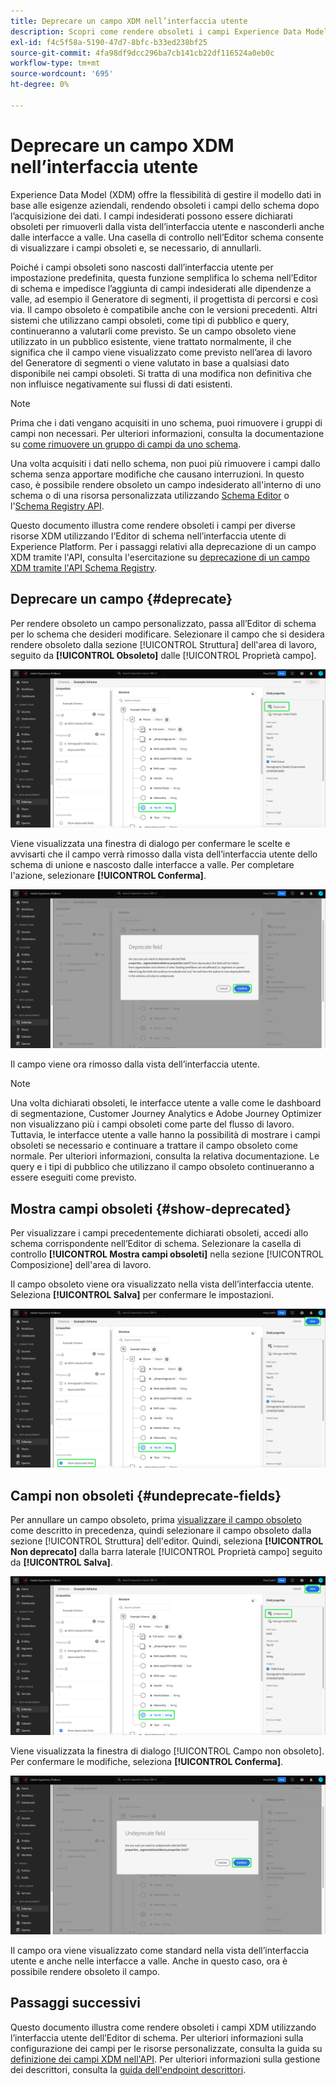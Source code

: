 ```yaml
---
title: Deprecare un campo XDM nell’interfaccia utente
description: Scopri come rendere obsoleti i campi Experience Data Model (XDM) utilizzando l’Editor di schema in Experience Platform.
exl-id: f4c5f58a-5190-47d7-8bfc-b33ed238bf25
source-git-commit: 4fa98df9dcc296ba7cb141cb22df116524a0eb0c
workflow-type: tm+mt
source-wordcount: '695'
ht-degree: 0%

---
```


# Deprecare un campo XDM nell’interfaccia utente

Experience Data Model (XDM) offre la flessibilità di gestire il modello dati in base alle esigenze aziendali, rendendo obsoleti i campi dello schema dopo l’acquisizione dei dati. I campi indesiderati possono essere dichiarati obsoleti per rimuoverli dalla vista dell’interfaccia utente e nasconderli anche dalle interfacce a valle. Una casella di controllo nell’Editor schema consente di visualizzare i campi obsoleti e, se necessario, di annullarli.

Poiché i campi obsoleti sono nascosti dall’interfaccia utente per impostazione predefinita, questa funzione semplifica lo schema nell’Editor di schema e impedisce l’aggiunta di campi indesiderati alle dipendenze a valle, ad esempio il Generatore di segmenti, il progettista di percorsi e così via. Il campo obsoleto è compatibile anche con le versioni precedenti. Altri sistemi che utilizzano campi obsoleti, come tipi di pubblico e query, continueranno a valutarli come previsto. Se un campo obsoleto viene utilizzato in un pubblico esistente, viene trattato normalmente, il che significa che il campo viene visualizzato come previsto nell’area di lavoro del Generatore di segmenti o viene valutato in base a qualsiasi dato disponibile nei campi obsoleti. Si tratta di una modifica non definitiva che non influisce negativamente sui flussi di dati esistenti.

>[!NOTE]
>
>Prima che i dati vengano acquisiti in uno schema, puoi rimuovere i gruppi di campi non necessari. Per ulteriori informazioni, consulta la documentazione su [come rimuovere un gruppo di campi da uno schema](../ui/resources/schemas.md#remove-fields).

Una volta acquisiti i dati nello schema, non puoi più rimuovere i campi dallo schema senza apportare modifiche che causano interruzioni. In questo caso, è possibile rendere obsoleto un campo indesiderato all&#39;interno di uno schema o di una risorsa personalizzata utilizzando [Schema Editor](./create-schema-ui.md) o l&#39;[Schema Registry API](https://developer.adobe.com/experience-platform-apis/references/schema-registry/).

Questo documento illustra come rendere obsoleti i campi per diverse risorse XDM utilizzando l’Editor di schema nell’interfaccia utente di Experience Platform. Per i passaggi relativi alla deprecazione di un campo XDM tramite l&#39;API, consulta l&#39;esercitazione su [deprecazione di un campo XDM tramite l&#39;API Schema Registry](./field-deprecation-api.md).

## Deprecare un campo {#deprecate}

Per rendere obsoleto un campo personalizzato, passa all’Editor di schema per lo schema che desideri modificare. Selezionare il campo che si desidera rendere obsoleto dalla sezione [!UICONTROL Struttura] dell&#39;area di lavoro, seguito da **[!UICONTROL Obsoleto]** dalle [!UICONTROL Proprietà campo].

![Editor di schema con un campo selezionato e deprecato.](../images/tutorials/field-deprecation/deprecate-single-field.png)

Viene visualizzata una finestra di dialogo per confermare le scelte e avvisarti che il campo verrà rimosso dalla vista dell’interfaccia utente dello schema di unione e nascosto dalle interfacce a valle. Per completare l&#39;azione, selezionare **[!UICONTROL Conferma]**.

![Finestra di dialogo Campo obsoleto con conferma evidenziata.](../images/tutorials/field-deprecation/deprecate-field-dialog.png)

Il campo viene ora rimosso dalla vista dell’interfaccia utente.

>[!NOTE]
>
>Una volta dichiarati obsoleti, le interfacce utente a valle come le dashboard di segmentazione, Customer Journey Analytics e Adobe Journey Optimizer non visualizzano più i campi obsoleti come parte del flusso di lavoro. Tuttavia, le interfacce utente a valle hanno la possibilità di mostrare i campi obsoleti se necessario e continuare a trattare il campo obsoleto come normale. Per ulteriori informazioni, consulta la relativa documentazione. Le query e i tipi di pubblico che utilizzano il campo obsoleto continueranno a essere eseguiti come previsto.

## Mostra campi obsoleti {#show-deprecated}

Per visualizzare i campi precedentemente dichiarati obsoleti, accedi allo schema corrispondente nell’Editor di schema. Selezionare la casella di controllo **[!UICONTROL Mostra campi obsoleti]** nella sezione [!UICONTROL Composizione] dell&#39;area di lavoro.

Il campo obsoleto viene ora visualizzato nella vista dell’interfaccia utente. Seleziona **[!UICONTROL Salva]** per confermare le impostazioni.

![Editor schema con un campo selezionato, Mostra campi obsoleti ed Evidenzia Salva.](../images/tutorials/field-deprecation/show-deprecated-fields.png)

## Campi non obsoleti {#undeprecate-fields}

Per annullare un campo obsoleto, prima [visualizzare il campo obsoleto](#show-deprecated) come descritto in precedenza, quindi selezionare il campo obsoleto dalla sezione [!UICONTROL Struttura] dell&#39;editor. Quindi, seleziona **[!UICONTROL Non deprecato]** dalla barra laterale [!UICONTROL Proprietà campo] seguito da **[!UICONTROL Salva]**.

![Editor di schema con il campo obsoleto, Undeprecate e Save evidenziato.](../images/tutorials/field-deprecation/undeprecate-single-field.png)

Viene visualizzata la finestra di dialogo [!UICONTROL Campo non obsoleto]. Per confermare le modifiche, seleziona **[!UICONTROL Conferma]**.

![Finestra di dialogo [!UICONTROL Campo non deprecato] con conferma evidenziata.](../images/tutorials/field-deprecation/undeprecate-field-dialog.png)

Il campo ora viene visualizzato come standard nella vista dell’interfaccia utente e anche nelle interfacce a valle. Anche in questo caso, ora è possibile rendere obsoleto il campo.

## Passaggi successivi

Questo documento illustra come rendere obsoleti i campi XDM utilizzando l’interfaccia utente dell’Editor di schema. Per ulteriori informazioni sulla configurazione dei campi per le risorse personalizzate, consulta la guida su [definizione dei campi XDM nell&#39;API](./custom-fields-api.md). Per ulteriori informazioni sulla gestione dei descrittori, consulta la [guida dell&#39;endpoint descrittori](../api/descriptors.md).
